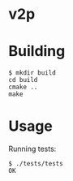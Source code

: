 # v2p

# Building
```
$ mkdir build
cd build
cmake ..
make
```

# Usage
Running tests:
```
$ ./tests/tests
OK
```